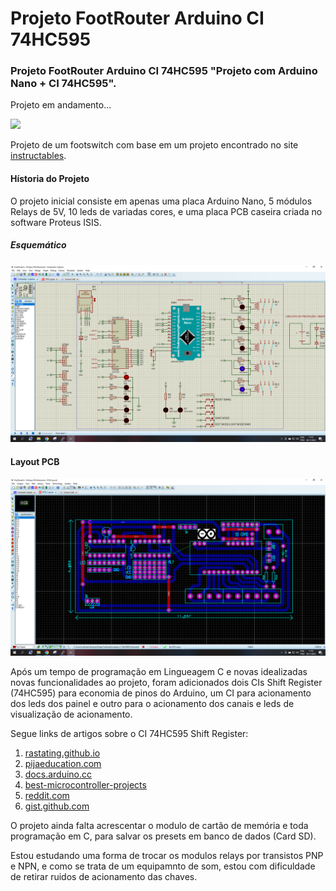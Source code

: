 # Projeto FootRouter Arduino CI 74HC595
### Projeto FootRouter Arduino CI 74HC595 "Projeto com Arduino Nano + CI 74HC595". 

Projeto em andamento...

[![](https://markdown-videos.deta.dev/youtube/edZq05Mqogc)](https://youtu.be/edZq05Mqogc)

Projeto de um footswitch com base em um projeto encontrado no site [instructables](https://www.instructables.com/arduino-programable-5-pedal-switcher/).

#### Hístoria do Projeto

O projeto inicial consiste em apenas uma placa Arduino Nano, 5 módulos Relays de 5V, 10 leds de variadas cores, e uma placa PCB caseira criada no software Proteus ISIS.

##### Esquemático
![](https://github.com/lcrochaDEV/Projeto_FootSwetch_Arduino_CI_74HC595/blob/main/Esquema.PNG)

#### Layout PCB
![](https://github.com/lcrochaDEV/Projeto_FootSwetch_Arduino_CI_74HC595/blob/main/pcb.PNG)

Após um tempo de programação em Lingueagem C e novas idealizadas novas funcionalidades ao projeto, foram adicionados dois CIs Shift Register (74HC595) para economia de pinos do Arduino, um CI para acionamento dos leds dos painel e outro para o acionamento dos canais e leds de visualização de acionamento.

Segue links de artigos sobre o CI 74HC595 Shift Register:
1. [rastating.github.io](https://rastating.github.io/using-a-74hc595-shift-register-with-an-arduino-uno/)
2. [pijaeducation.com](https://pijaeducation.com/arduino/seven-segment/shift-register-ic-74hc595/)
3. [docs.arduino.cc](https://docs.arduino.cc/tutorials/communication/guide-to-shift-out)
4. [best-microcontroller-projects](https://www.best-microcontroller-projects.com/74hc595.html)
5. [reddit.com](https://www.reddit.com/r/arduino/comments/iluho9/74hc595_sipo_shift_register_refusing_to_function/)
6. [gist.github.com](https://gist.github.com/RonilsonSantos/55add1a796b2ea1c37f0)

O projeto ainda falta acrescentar o modulo de cartão de memória e toda programação em C, para salvar os presets em banco de dados (Card SD).

Estou estudando uma forma de trocar os modulos relays por transistos PNP e NPN, e como se trata de um equipamnto de som, estou com dificuldade de retirar ruidos de acionamento das chaves.

